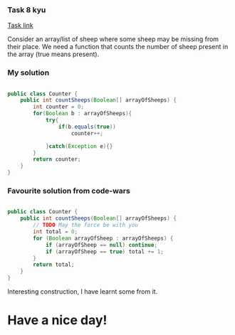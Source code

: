 ### Task 8 kyu

[Task link](https://www.codewars.com/kata/54edbc7200b811e956000556/)

Consider an array/list of sheep where some sheep may be missing from their place. We need a function that counts the number of sheep present in the array (true means present).

### My solution

```Java

public class Counter {
    public int countSheeps(Boolean[] arrayOfSheeps) {
        int counter = 0;
        for(Boolean b : arrayOfSheeps){
            try{
                if(b.equals(true))
                    counter++;

            }catch(Exception e){}
        }
        return counter;
    }
}

```

### Favourite solution from code-wars

```Java

public class Counter {
    public int countSheeps(Boolean[] arrayOfSheeps) {
        // TODO May the force be with you
        int total = 0;
        for (Boolean arrayOfSheep : arrayOfSheeps) {
            if (arrayOfSheep == null) continue;
            if (arrayOfSheep == true) total += 1;
        }
        return total;
    }
}

```

Interesting construction, I have learnt some from it.

# Have a nice day!